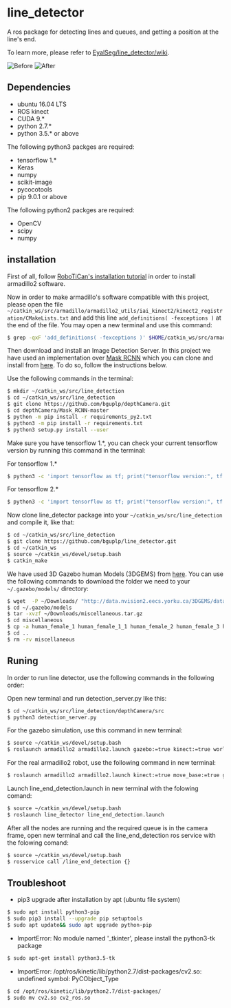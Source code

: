 # line_detector
A ros package for detecting lines and queues, and getting a position at the line's end.

To learn more, please refer to [EyalSeg/line_detector/wiki](https://github.com/EyalSeg/line_detector/wiki).


![Before ](https://user-images.githubusercontent.com/10437548/69551704-d1acba80-0fa5-11ea-925a-df94bf7a8c64.png)
![After ](https://user-images.githubusercontent.com/10437548/69559435-9ebcf380-0fb2-11ea-8f36-50b736af8c79.png)

## Dependencies
* ubuntu 16.04 LTS
* ROS kinect
* CUDA 9.*
* python 2.7.*
* python 3.5.* or above

The following python3 packges are required:
* tensorflow 1.*
* Keras
* numpy
* scikit-image
* pycocotools
* pip 9.0.1 or above

The following python2 packges are required:
* OpenCV
* scipy
* numpy

## installation
First of all, follow [RoboTiCan's installation tutorial](http://wiki.ros.org/armadillo2/Tutorials/Installation) in order to install armadillo2 software.

Now in order to make armadillo's software compatible with this project, please open the file `~/catkin_ws/src/armadillo/armadillo2_utils/iai_kinect2/kinect2_registration/CMakeLists.txt` and add this line `add_definitions( -fexceptions )` at the end of the file. You may open a new terminal and use this command:
```bash
$ grep -qxF 'add_definitions( -fexceptions )' $HOME/catkin_ws/src/armadillo/armadillo2_utils/iai_kinect2/kinect2_registration/CMakeLists.txt || echo -e "\nadd_definitions( -fexceptions )" >> $HOME/catkin_ws/src/armadillo/armadillo2_utils/iai_kinect2/kinect2_registration/CMakeLists.txt
```

Then download and install an Image Detection Server. In this project we have used an implementation over [Mask RCNN](https://github.com/matterport/Mask_RCNN) which you can clone and install from [here](https://github.com/bguplp/depthCamera). To do so, follow the instructions below.

Use the following commands in the terminal:
```bash
$ mkdir ~/catkin_ws/src/line_detection
$ cd ~/catkin_ws/src/line_detection
$ git clone https://github.com/bguplp/depthCamera.git
$ cd depthCamera/Mask_RCNN-master
$ python -m pip install -r requirements_py2.txt
$ python3 -m pip install -r requirements.txt
$ python3 setup.py install --user
```
Make sure you have tensorflow 1.*, you can check your current tensorflow version by running this command in the terminal:

For tensorflow 1.*
```bash
$ python3 -c 'import tensorflow as tf; print("tensorflow version:", tf.VERSION)'
```
For tensorflow 2.*
```bash
$ python3 -c 'import tensorflow as tf; print("tensorflow version:", tf.__version__)'
```
Now clone line_detector package into your `~/catkin_ws/src/line_detection` and compile it, like that:
```bash
$ cd ~/catkin_ws/src/line_detection
$ git clone https://github.com/bguplp/line_detector.git
$ cd ~/catkin_ws
$ source ~/catkin_ws/devel/setup.bash
$ catkin_make
```
We have used 3D Gazebo human Models (3DGEMS) from [here](http://data.nvision2.eecs.yorku.ca/3DGEMS/). You can use the following commands to download the folder we need to your `~/.gazebo/models/` directory: 
```bash
$ wget  -P ~/Downloads/ "http://data.nvision2.eecs.yorku.ca/3DGEMS/data/miscellaneous.tar.gz"
$ cd ~/.gazebo/models
$ tar -xvzf ~/Downloads/miscellaneous.tar.gz 
$ cd miscellaneous
$ cp -a human_female_1 human_female_1_1 human_female_2 human_female_3 human_female_4 human_male_1 human_male_1_1 human_male_2 human_male_3 human_male_4 ~/.gazebo/models/
$ cd ..
$ rm -rv miscellaneous
```

## Runing
In order to run line detector, use the following commands in the following order:

Open new terminal and run detection_server.py like this:
```bash
$ cd ~/catkin_ws/src/line_detection/depthCamera/src
$ python3 detection_server.py
```
For the gazebo simulation, use this command in new terminal:
```bash
$ source ~/catkin_ws/devel/setup.bash
$ roslaunch armadillo2 armadillo2.launch gazebo:=true kinect:=true world_name:="`rospack find line_detector`/coffee_line.world" map:="`rospack find line_detector`/coffee_line.yaml" have_map:=true move_base:=true amcl:=true lidar:=true x:="1.0" y:="1.0" Y:="1.0"
```
For the real armadillo2 robot, use the following command in new terminal:
```bash
$ roslaunch armadillo2 armadillo2.launch kinect:=true move_base:=true gmapping:=true lidar:=true
```
Launch line_end_detection.launch in new terminal with the folowing comand: 
```bash
$ source ~/catkin_ws/devel/setup.bash
$ roslaunch line_detector line_end_detection.launch
```
After all the nodes are running and the required queue is in the camera frame, open new terminal and call the line_end_detection ros service with the folowing comand:
```bash
$ source ~/catkin_ws/devel/setup.bash
$ rosservice call /line_end_detection {}
```
## Troubleshoot

* pip3 upgrade after installation by apt (ubuntu file system)
```bash
$ sudo apt install python3-pip
$ sudo pip3 install --upgrade pip setuptools
$ sudo apt update&& sudo apt upgrade python-pip
```

* ImportError: No module named '_tkinter', please install the python3-tk package
```bash
$ sudo apt-get install python3.5-tk
```

* ImportError: /opt/ros/kinetic/lib/python2.7/dist-packages/cv2.so: undefined symbol: PyCObject_Type
```bash
$ cd /opt/ros/kinetic/lib/python2.7/dist-packages/
$ sudo mv cv2.so cv2_ros.so
```

